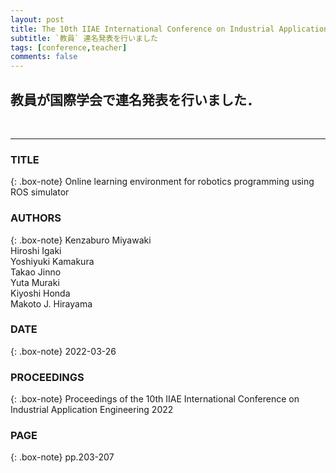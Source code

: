 ```yaml
---
layout: post
title: The 10th IIAE International Conference on Industrial Application Engineering 2022(ICIAE2022) 
subtitle: `教員` 連名発表を行いました
tags: [conference,teacher]
comments: false
---
```

## 教員が国際学会で連名発表を行いました．
<br>
<hr>

### TITLE

{: .box-note}
Online learning environment for robotics programming using ROS simulator

### AUTHORS
{: .box-note}
Kenzaburo Miyawaki<br>
Hiroshi Igaki<br>
Yoshiyuki Kamakura<br>
Takao Jinno<br>
Yuta Muraki<br>
Kiyoshi Honda<br>
Makoto J. Hirayama

### DATE

{: .box-note}
2022-03-26


### PROCEEDINGS
{: .box-note}
Proceedings of the 10th IIAE International Conference on Industrial Application Engineering 2022

### PAGE
{: .box-note}
pp.203-207
